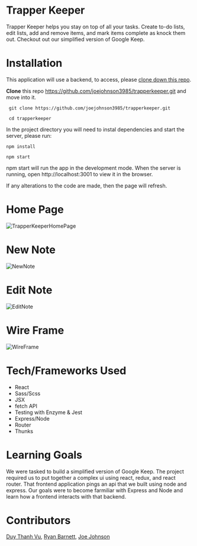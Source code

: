 # Trapper Keeper

Trapper Keeper helps you stay on top of all your tasks. Create to-do lists, edit lists, add and remove items, and mark items complete as knock them out. Checkout out our simplified version of Google Keep.

# Installation

This application will use a backend, to access, please [clone down this repo](https://github.com/Rosebud303/backend-trapper-keeper).

**Clone** this repo https://github.com/joejohnson3985/trapperkeeper.git and move into it.

``` git clone https://github.com/joejohnson3985/trapperkeeper.git```

``` cd trapperkeeper```

In the project directory you will need to instal dependencies and start the server, please run:

```npm install```

```npm start```

npm start will run the app in the development mode. When the server is running, open http://localhost:3001 to view it in the browser.

If any alterations to the code are made, then the page will refresh.

# Home Page

![TrapperKeeperHomePage](https://github.com/joejohnson3985/trapperkeeper/blob/master/src/media/Images/cards.png)

# New Note

![NewNote](https://github.com/joejohnson3985/trapperkeeper/blob/master/src/media/Images/new.png)

# Edit Note

![EditNote](https://github.com/joejohnson3985/trapperkeeper/blob/master/src/media/Images/list.png)

# Wire Frame

![WireFrame](https://github.com/joejohnson3985/trapperkeeper/blob/master/src/media/Images/Wire-Frame.png)

# Tech/Frameworks Used

* React
* Sass/Scss
* JSX
* fetch API
* Testing with Enzyme & Jest
* Express/Node
* Router
* Thunks

# Learning Goals 

We were tasked to build a simplified version of Google Keep. The project required us to put together a complex ui using react, redux, and react router. That frontend application pings an api that we built using node and express. Our goals were to become farmiliar with Express and Node and learn how a frontend interacts with that backend. 

# Contributors
[Duy Thanh Vu](https://github.com/Rosebud303),
[Ryan Barnett](https://github.com/RyanDBarnett),
[Joe Johnson](https://github.com/joejohnson3985)
